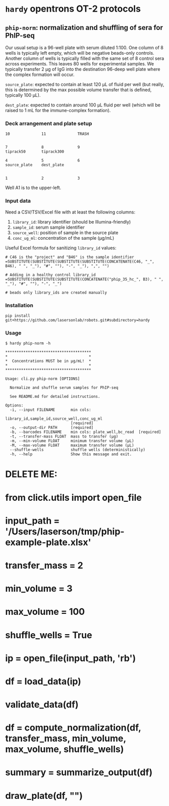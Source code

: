 # `hardy` opentrons OT-2 protocols

## `phip-norm`: normalization and shuffling of sera for PhIP-seq

Our usual setup is a 96-well plate with serum diluted 1:100. One column of 8
wells is typically left empty, which will be negative beads-only controls.
Another column of wells is typically filled with the same set of 8 control sera
across experiments. This leaves 80 wells for experimental samples. We typically
transfer 2 µg of IgG into the destination 96-deep well plate where the complex
formation will occur.

`source_plate`: expected to contain at least 120 µL of fluid per well (but
really, this is determined by the max possible volume transfer that is defined,
typically 100 µL).

`dest_plate`: expected to contain around 100 µL fluid per well (which will be
raised to 1 mL for the immune-complex formation).

### Deck arrangement and plate setup

```
10              11              TRASH


7               8               9
tiprack50       tiprack300

4               5               6
source_plate    dest_plate


1               2               3
```

Well A1 is to the upper-left.

### Input data

Need a CSV/TSV/Excel file with at least the following columns:

1. `library_id`: library identifier (should be Illumina-friendly)
2. `sample_id`:  serum sample identifier
3. `source_well`: position of sample in the source plate
4. `conc_ug_ml`: concentration of the sample (µg/mL)

Useful Excel formula for sanitizing `library_id` values:

```
# C46 is the "project" and "B46" is the sample identifier
=SUBSTITUTE(SUBSTITUTE(SUBSTITUTE(SUBSTITUTE(CONCATENATE(C46, "_", B46), " ", "_"), "#", ""), "-", "_"), ",", "")

# Adding in a healthy control library_id
=SUBSTITUTE(SUBSTITUTE(SUBSTITUTE(CONCATENATE("phip_35_hc_", B3), " ", "_"), "#", ""), "-", "_")

# beads only library_ids are created manually
```

### Installation

```
pip install git+https://github.com/lasersonlab/robots.git#subdirectory=hardy
```

### Usage

```
$ hardy phip-norm -h

**************************************
*                                    *
*  Concentrations MUST be in µg/mL!  *
*                                    *
**************************************

Usage: cli.py phip-norm [OPTIONS]

  Normalize and shuffle serum samples for PhIP-seq

  See README.md for detailed instructions.

Options:
  -i, --input FILENAME       min cols:
                             library_id,sample_id,source_well,conc_ug_ml
                             [required]
  -o, --output-dir PATH      [required]
  -b, --barcodes FILENAME    min cols: plate_well,bc_read  [required]
  -t, --transfer-mass FLOAT  mass to transfer (µg)
  -m, --min-volume FLOAT     minimum transfer volume (µL)
  -M, --max-volume FLOAT     maximum transfer volume (µL)
  --shuffle-wells            shuffle wells (deterministically)
  -h, --help                 Show this message and exit.
```





# DELETE ME:
# from click.utils import open_file
# input_path = '/Users/laserson/tmp/phip-example-plate.xlsx'
# transfer_mass = 2
# min_volume = 3
# max_volume = 100
# shuffle_wells = True
# ip = open_file(input_path, 'rb')
# df = load_data(ip)
# validate_data(df)
# df = compute_normalization(df, transfer_mass, min_volume, max_volume, shuffle_wells)
# summary = summarize_output(df)
# draw_plate(df, "")
